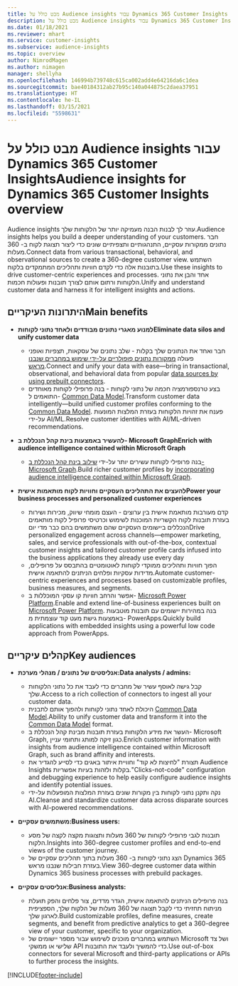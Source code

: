 ```yaml
---
title: מבט כולל על Audience insights עבור Dynamics 365 Customer Insights
description: מבט כולל על Audience insights עבור Dynamics 365 Customer Insights.
ms.date: 01/18/2021
ms.reviewer: mhart
ms.service: customer-insights
ms.subservice: audience-insights
ms.topic: overview
author: NimrodMagen
ms.author: nimagen
manager: shellyha
ms.openlocfilehash: 146994b739748c615ca002add4e64216da6c1dea
ms.sourcegitcommit: bae40184312ab27b95c140a044875c2daea37951
ms.translationtype: HT
ms.contentlocale: he-IL
ms.lasthandoff: 03/15/2021
ms.locfileid: "5598631"
---
```

# <a name="audience-insights-for-dynamics-365-customer-insights-overview"></a><span data-ttu-id="3bfc6-103">מבט כולל על Audience insights עבור Dynamics 365 Customer Insights</span><span class="sxs-lookup"><span data-stu-id="3bfc6-103">Audience insights for Dynamics 365 Customer Insights overview</span></span>

<span data-ttu-id="3bfc6-104">Audience insights עוזר לך לבנות הבנה מעמיקה יותר של הלקוחות שלך.</span><span class="sxs-lookup"><span data-stu-id="3bfc6-104">Audience insights helps you build a deeper understanding of your customers.</span></span> <span data-ttu-id="3bfc6-105">חבר נתונים ממקורות עסקיים, התנהגותיים ותצפיתיים שונים כדי ליצור תצוגת לקוח ב- 360 מעלות.</span><span class="sxs-lookup"><span data-stu-id="3bfc6-105">Connect data from various transactional, behavioral, and observational sources to create a 360-degree customer view.</span></span> <span data-ttu-id="3bfc6-106">השתמש בתובנות אלה כדי לקדם חוויות ותהליכים המתמקדים בלקוח.</span><span class="sxs-lookup"><span data-stu-id="3bfc6-106">Use these insights to drive customer-centric experiences and processes.</span></span> <span data-ttu-id="3bfc6-107">אחד והבן את נתוני הלקוחות ורתום אותם לצורך תובנות ופעולות חכמות.</span><span class="sxs-lookup"><span data-stu-id="3bfc6-107">Unify and understand customer data and harness it for intelligent insights and actions.</span></span>

## <a name="main-benefits"></a><span data-ttu-id="3bfc6-108">היתרונות העיקריים</span><span class="sxs-lookup"><span data-stu-id="3bfc6-108">Main benefits</span></span> 

- <span data-ttu-id="3bfc6-109">**למנוע מאגרי נתונים מבודדים ולאחד נתוני לקוחות**</span><span class="sxs-lookup"><span data-stu-id="3bfc6-109">**Eliminate data silos and unify customer data**</span></span>

  - <span data-ttu-id="3bfc6-110">חבר ואחד את הנתונים שלך בקלות - שלב נתונים של עסקאות, תצפיות ואופני פעולה [ממקורות נתונים פופולריים על-ידי שימוש במחברים שנבנו מראש](data-sources.md).</span><span class="sxs-lookup"><span data-stu-id="3bfc6-110">Connect and unify your data with ease—bring in transactional, observational, and behavioral data from popular [data sources by using prebuilt connectors](data-sources.md).</span></span>
  - <span data-ttu-id="3bfc6-111">בצע טרנספורמציה חכמה של נתוני לקוחות - בנה פרופילי לקוחות מאוחדים התואמים ל- [Common Data Model](/common-data-model/).</span><span class="sxs-lookup"><span data-stu-id="3bfc6-111">Transform customer data intelligently—build unified customer profiles conforming to the [Common Data Model](/common-data-model/).</span></span> <span data-ttu-id="3bfc6-112">פענח את זהויות הלקוחות בעזרת המלצות המונעות על-ידי AI/ML.</span><span class="sxs-lookup"><span data-stu-id="3bfc6-112">Resolve customer identities with AI/ML-driven recommendations.</span></span>

- <span data-ttu-id="3bfc6-113">**להעשיר באמצעות בינת קהל הנכללת ב- Microsoft Graph**</span><span class="sxs-lookup"><span data-stu-id="3bfc6-113">**Enrich with audience intelligence contained within Microsoft Graph**</span></span>

  - <span data-ttu-id="3bfc6-114">בנה פרופילי לקוחות עשירים יותר על-ידי [שילוב בינת קהל הנכללת ב- Microsoft Graph](enrichment-microsoft-graph.md).</span><span class="sxs-lookup"><span data-stu-id="3bfc6-114">Build richer customer profiles by [incorporating audience intelligence contained within Microsoft Graph](enrichment-microsoft-graph.md).</span></span>  

- <span data-ttu-id="3bfc6-115">**להעצים את התהליכים העסקיים וחוויות לקוח מותאמות אישית**</span><span class="sxs-lookup"><span data-stu-id="3bfc6-115">**Power your business processes and personalized customer experiences**</span></span>

  - <span data-ttu-id="3bfc6-116">קדם מעורבות מותאמת אישית בין ערוצים - העצם מומחי שיווק, מכירות ושירות בעזרת תובנות לקוח הקשריות המוכנות לשימוש וכרטיסי פרופיל לקוח מותאמים הנכללים ביישומים העסקיים שהם משתמשים בהם כבר מדי יום</span><span class="sxs-lookup"><span data-stu-id="3bfc6-116">Drive personalized engagement across channels—empower marketing, sales, and service professionals with out-of-the-box, contextual customer insights and tailored customer profile cards infused into the business applications they already use every day</span></span>
  - <span data-ttu-id="3bfc6-117">הפוך חוויות ותהליכים ממוקדי לקוחות לאוטומטיים בהתבסס על פרופילים, מדידות עסקיות ופלחים הניתנים להתאמה אישית.</span><span class="sxs-lookup"><span data-stu-id="3bfc6-117">Automate customer-centric experiences and processes based on customizable profiles, business measures, and segments.</span></span>
  - <span data-ttu-id="3bfc6-118">אפשר והרחב חוויות קו עסקי המוכללות ב- [Microsoft Power Platform](https://powerplatform.microsoft.com/).</span><span class="sxs-lookup"><span data-stu-id="3bfc6-118">Enable and extend line-of-business experiences built on [Microsoft Power Platform](https://powerplatform.microsoft.com/).</span></span> <span data-ttu-id="3bfc6-119">בנה במהירות יישומים עם תובנות מוטבעות באמצעות גישת מעט קוד עוצמתית מ- PowerApps.</span><span class="sxs-lookup"><span data-stu-id="3bfc6-119">Quickly build applications with embedded insights using a powerful low code approach from PowerApps.</span></span>  

## <a name="key-audiences"></a><span data-ttu-id="3bfc6-120">קהלים עיקריים</span><span class="sxs-lookup"><span data-stu-id="3bfc6-120">Key audiences</span></span>

- <span data-ttu-id="3bfc6-121">**אנליסטים של נתונים / מנהלי מערכת:**</span><span class="sxs-lookup"><span data-stu-id="3bfc6-121">**Data analysts / admins:**</span></span>

  - <span data-ttu-id="3bfc6-122">קבל גישה לאוסף עשיר של מחברים כדי לעבד את כל נתוני הלקוחות שלך.</span><span class="sxs-lookup"><span data-stu-id="3bfc6-122">Access to a rich collection of connectors to ingest all your customer data.</span></span>
  - <span data-ttu-id="3bfc6-123">היכולת לאחד נתוני לקוחות ולהפוך אותם לתבנית [Common Data Model](/common-data-model/).</span><span class="sxs-lookup"><span data-stu-id="3bfc6-123">Ability to unify customer data and transform it into the [Common Data Model](/common-data-model/) format.</span></span>
  - <span data-ttu-id="3bfc6-124">העשר את מידע הלקוחות בעזרת תובנות מבינת קהל הנכללת ב- Microsoft Graph, כגון זיקה למותג ותחומי עניין.</span><span class="sxs-lookup"><span data-stu-id="3bfc6-124">Enrich customer information with insights from audience intelligence contained within Microsoft Graph, such as brand affinity and interests.</span></span>
  - <span data-ttu-id="3bfc6-125">תצורת "לחיצות לא קוד" וחוויית איתור באגים כדי לסייע להגדיר את Audience Insights בקלות ולזהות בעיות אפשריות.</span><span class="sxs-lookup"><span data-stu-id="3bfc6-125">"Clicks-not-code" configuration and debugging experience to help easily configure audience insights and identify potential issues.</span></span>
  - <span data-ttu-id="3bfc6-126">נקה ותקנן נתוני לקוחות בין מקורות שונים בעזרת המלצות המופעלות על-ידי AI.</span><span class="sxs-lookup"><span data-stu-id="3bfc6-126">Cleanse and standardize customer data across disparate sources with AI-powered recommendations.</span></span>  

- <span data-ttu-id="3bfc6-127">**משתמשים עסקיים:**</span><span class="sxs-lookup"><span data-stu-id="3bfc6-127">**Business users:**</span></span>

  - <span data-ttu-id="3bfc6-128">תובנות לגבי פרופילי לקוחות של 360 מעלות ותצוגות מקצה לקצה של מסע הלקוח.</span><span class="sxs-lookup"><span data-stu-id="3bfc6-128">Insights into 360-degree customer profiles and end-to-end views of the customer journey.</span></span>
  - <span data-ttu-id="3bfc6-129">הצג נתוני לקוחות ב- 360 מעלות בתוך תהליכים עסקיים של Dynamics 365 בעזרת חבילות שנבנו מראש.</span><span class="sxs-lookup"><span data-stu-id="3bfc6-129">View 360-degree customer data within Dynamics 365 business processes with prebuild packages.</span></span>

- <span data-ttu-id="3bfc6-130">**אנליסטים עסקיים:**</span><span class="sxs-lookup"><span data-stu-id="3bfc6-130">**Business analysts:**</span></span>

  - <span data-ttu-id="3bfc6-131">בנה פרופילים הניתנים להתאמה אישית, הגדר מדדים, צור פלחים והפק תועלת מניתוח תחזיתי כדי לקבל תצוגה של 360 מעלות של הלקוח שלך, הספציפית לארגון שלך.</span><span class="sxs-lookup"><span data-stu-id="3bfc6-131">Build customizable profiles, define measures, create segments, and benefit from predictive analytics to get a 360-degree view of your customer, specific to your organization.</span></span>  
  - <span data-ttu-id="3bfc6-132">השתמש במחברים מוכנים לשימוש עבור מספר יישומים של Microsoft ושל צד שלישי או ממשקי API כדי להמשיך ולעבד את התובנות.</span><span class="sxs-lookup"><span data-stu-id="3bfc6-132">Use out-of-box connectors for several Microsoft and third-party applications or APIs to further process the insights.</span></span>


[!INCLUDE[footer-include](../includes/footer-banner.md)]